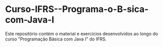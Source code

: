 # Curso-IFRS--Programa-o-B-sica-com-Java-I
Este repositório contém o material e exercícios desenvolvidos ao longo do curso "Programação Básica com Java I" do IFRS.
